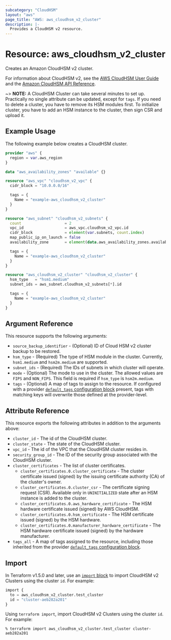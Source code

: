 ```yaml
---
subcategory: "CloudHSM"
layout: "aws"
page_title: "AWS: aws_cloudhsm_v2_cluster"
description: |-
  Provides a CloudHSM v2 resource.
---
```


# Resource: aws_cloudhsm_v2_cluster

Creates an Amazon CloudHSM v2 cluster.

For information about CloudHSM v2, see the
[AWS CloudHSM User Guide][1] and the [Amazon
CloudHSM API Reference][2].

~> **NOTE:** A CloudHSM Cluster can take several minutes to set up.
Practically no single attribute can be updated, except for `tags`.
If you need to delete a cluster, you have to remove its HSM modules first.
To initialize cluster, you have to add an HSM instance to the cluster, then sign CSR and upload it.

## Example Usage

The following example below creates a CloudHSM cluster.

```terraform
provider "aws" {
  region = var.aws_region
}

data "aws_availability_zones" "available" {}

resource "aws_vpc" "cloudhsm_v2_vpc" {
  cidr_block = "10.0.0.0/16"

  tags = {
    Name = "example-aws_cloudhsm_v2_cluster"
  }
}

resource "aws_subnet" "cloudhsm_v2_subnets" {
  count                   = 2
  vpc_id                  = aws_vpc.cloudhsm_v2_vpc.id
  cidr_block              = element(var.subnets, count.index)
  map_public_ip_on_launch = false
  availability_zone       = element(data.aws_availability_zones.available.names, count.index)

  tags = {
    Name = "example-aws_cloudhsm_v2_cluster"
  }
}

resource "aws_cloudhsm_v2_cluster" "cloudhsm_v2_cluster" {
  hsm_type   = "hsm1.medium"
  subnet_ids = aws_subnet.cloudhsm_v2_subnets[*].id

  tags = {
    Name = "example-aws_cloudhsm_v2_cluster"
  }
}
```

## Argument Reference

This resource supports the following arguments:

* `source_backup_identifier` - (Optional) ID of Cloud HSM v2 cluster backup to be restored.
* `hsm_type` - (Required) The type of HSM module in the cluster. Currently, `hsm1.medium` and `hsm2m.medium` are supported.
* `subnet_ids` - (Required) The IDs of subnets in which cluster will operate.
* `mode` - (Optional) The mode to use in the cluster. The allowed values are `FIPS` and `NON_FIPS`. This field is required if `hsm_type` is `hsm2m.medium`.
* `tags` - (Optional) A map of tags to assign to the resource. If configured with a provider [`default_tags` configuration block](https://registry.terraform.io/providers/hashicorp/aws/latest/docs#default_tags-configuration-block) present, tags with matching keys will overwrite those defined at the provider-level.

## Attribute Reference

This resource exports the following attributes in addition to the arguments above:

* `cluster_id` - The id of the CloudHSM cluster.
* `cluster_state` - The state of the CloudHSM cluster.
* `vpc_id` - The id of the VPC that the CloudHSM cluster resides in.
* `security_group_id` - The ID of the security group associated with the CloudHSM cluster.
* `cluster_certificates` - The list of cluster certificates.
    * `cluster_certificates.0.cluster_certificate` - The cluster certificate issued (signed) by the issuing certificate authority (CA) of the cluster's owner.
    * `cluster_certificates.0.cluster_csr` - The certificate signing request (CSR). Available only in `UNINITIALIZED` state after an HSM instance is added to the cluster.
    * `cluster_certificates.0.aws_hardware_certificate` - The HSM hardware certificate issued (signed) by AWS CloudHSM.
    * `cluster_certificates.0.hsm_certificate` - The HSM certificate issued (signed) by the HSM hardware.
    * `cluster_certificates.0.manufacturer_hardware_certificate` - The HSM hardware certificate issued (signed) by the hardware manufacturer.
* `tags_all` - A map of tags assigned to the resource, including those inherited from the provider [`default_tags` configuration block](https://registry.terraform.io/providers/hashicorp/aws/latest/docs#default_tags-configuration-block).

[1]: https://docs.aws.amazon.com/cloudhsm/latest/userguide/introduction.html
[2]: https://docs.aws.amazon.com/cloudhsm/latest/APIReference/Welcome.html

## Import

In Terraform v1.5.0 and later, use an [`import` block](https://developer.hashicorp.com/terraform/language/import) to import CloudHSM v2 Clusters using the cluster `id`. For example:

```terraform
import {
  to = aws_cloudhsm_v2_cluster.test_cluster
  id = "cluster-aeb282a201"
}
```

Using `terraform import`, import CloudHSM v2 Clusters using the cluster `id`. For example:

```console
% terraform import aws_cloudhsm_v2_cluster.test_cluster cluster-aeb282a201
```

